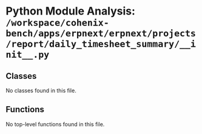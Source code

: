# Python Module Analysis: `/workspace/cohenix-bench/apps/erpnext/erpnext/projects/report/daily_timesheet_summary/__init__.py`

## Classes

No classes found in this file.


## Functions

No top-level functions found in this file.
